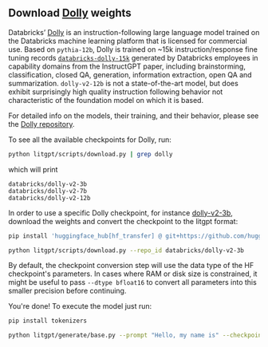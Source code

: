 ## Download [Dolly](https://github.com/databrickslabs/dolly) weights

Databricks’ [Dolly](https://huggingface.co/databricks/dolly-v2-12b) is an instruction-following large language model trained on the Databricks machine learning platform
that is licensed for commercial use. Based on `pythia-12b`, Dolly is trained on ~15k instruction/response fine tuning records
[`databricks-dolly-15k`](https://huggingface.co/datasets/databricks/databricks-dolly-15k) generated
by Databricks employees in capability domains from the InstructGPT paper, including brainstorming, classification, closed QA, generation,
information extraction, open QA and summarization. `dolly-v2-12b` is not a state-of-the-art model, but does exhibit surprisingly
high quality instruction following behavior not characteristic of the foundation model on which it is based.

For detailed info on the models, their training, and their behavior, please see the [Dolly repository](https://github.com/databrickslabs/dolly).

To see all the available checkpoints for Dolly, run:

```bash
python litgpt/scripts/download.py | grep dolly
```

which will print

```text
databricks/dolly-v2-3b
databricks/dolly-v2-7b
databricks/dolly-v2-12b
```

In order to use a specific Dolly checkpoint, for instance [dolly-v2-3b](https://huggingface.co/databricks/dolly-v2-3b), download the weights and convert the checkpoint to the litgpt format:

```bash
pip install 'huggingface_hub[hf_transfer] @ git+https://github.com/huggingface/huggingface_hub'

python litgpt/scripts/download.py --repo_id databricks/dolly-v2-3b
```

By default, the checkpoint conversion step will use the data type of the HF checkpoint's parameters. In cases where RAM
or disk size is constrained, it might be useful to pass `--dtype bfloat16` to convert all parameters into this smaller precision before continuing.

You're done! To execute the model just run:

```bash
pip install tokenizers

python litgpt/generate/base.py --prompt "Hello, my name is" --checkpoint_dir checkpoints/databricks/dolly-v2-3b
```
